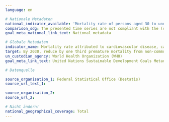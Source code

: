 ```yaml
---
language: en

# Nationale Metadaten
national_indicator_available: 'Mortality rate of persons aged 30 to under 70 years attributed to; a) cardiovascular disease; b) cancer; c) diabetes mellitus; d) chronic respiratory disease'
comparison_sdg: The presented time series are not compliant with the (sub)-indicators described in the international metadata of the SDG indicator 3.4.1, because they only contain the number of persons died from the relevant diseases in a given age class whereas the SDG indicator should cover the probability of dying between the ages of 30 and 70 years (by using life table methods). The probability is defined as the percentage of 30-year-old-people who would die before their 70th birthday from the mentioned diseases.
goal_meta_national_link_text: National metadata

# Globale Metadaten
indicator_name: Mortality rate attributed to cardiovascular disease, cancer, diabetes or chronic respiratory disease
target: By 2030, reduce by one third premature mortality from non-communicable diseases through prevention and treatment and promote mental health and well-being
un_custodian_agency: World Health Organization (WHO)
goal_meta_link_text: United Nations Sustainable Development Goals Metadata

# Datenquelle

source_organisation_1: Federal Statistical Office (Destatis)
source_url_text_1:

source_organisation_2:
source_url_2:

# Nicht ändern!
national_geographical_coverage: Total
---
```

